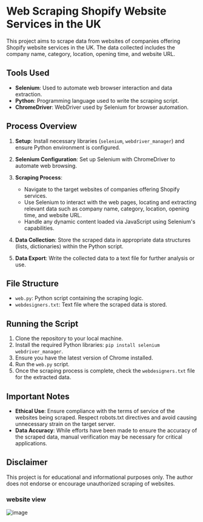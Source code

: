 # Web Scraping Shopify Website Services in the UK

This project aims to scrape data from websites of companies offering Shopify website services in the UK. The data collected includes the company name, category, location, opening time, and website URL.

## Tools Used
- **Selenium**: Used to automate web browser interaction and data extraction.
- **Python**: Programming language used to write the scraping script.
- **ChromeDriver**: WebDriver used by Selenium for browser automation.

## Process Overview
1. **Setup**: Install necessary libraries (`selenium`, `webdriver_manager`) and ensure Python environment is configured.

2. **Selenium Configuration**: Set up Selenium with ChromeDriver to automate web browsing.

3. **Scraping Process**:
   - Navigate to the target websites of companies offering Shopify services.
   - Use Selenium to interact with the web pages, locating and extracting relevant data such as company name, category, location, opening time, and website URL.
   - Handle any dynamic content loaded via JavaScript using Selenium's capabilities.

4. **Data Collection**: Store the scraped data in appropriate data structures (lists, dictionaries) within the Python script.

5. **Data Export**: Write the collected data to a text file for further analysis or use. 

## File Structure
- `web.py`: Python script containing the scraping logic.
- `webdesigners.txt`: Text file where the scraped data is stored.

## Running the Script
1. Clone the repository to your local machine.
2. Install the required Python libraries: `pip install selenium webdriver_manager`.
3. Ensure you have the latest version of Chrome installed.
4. Run the `web.py` script.
5. Once the scraping process is complete, check the `webdesigners.txt` file for the extracted data.

## Important Notes
- **Ethical Use**: Ensure compliance with the terms of service of the websites being scraped. Respect robots.txt directives and avoid causing unnecessary strain on the target server.
- **Data Accuracy**: While efforts have been made to ensure the accuracy of the scraped data, manual verification may be necessary for critical applications.

## Disclaimer
This project is for educational and informational purposes only. The author does not endorse or encourage unauthorized scraping of websites. 


### website view

![image](https://github.com/FaeyO/webscrapping-companies-offereing-shopify-website-service/assets/118575325/5be7f2e6-ee93-494d-a179-d9ae21b199a3)
